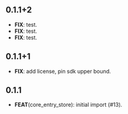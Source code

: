 ## 0.1.1+2

 - **FIX**: test.
 - **FIX**: test.
 - **FIX**: test.

## 0.1.1+1

 - **FIX**: add license, pin sdk upper bound.

## 0.1.1

 - **FEAT**(core_entry_store): initial import (#13).


